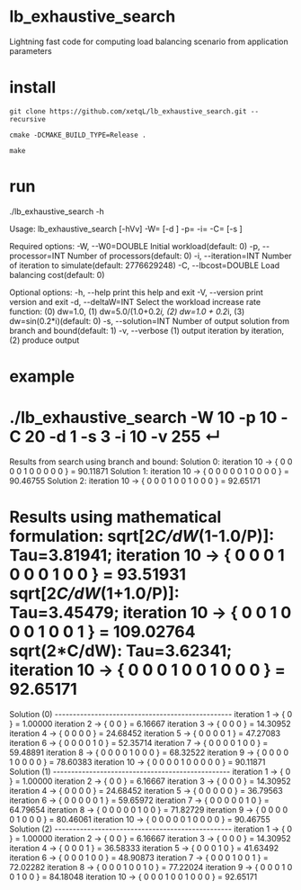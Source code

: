 # lb_exhaustive_search
Lightning fast code for computing load balancing scenario from application parameters

# install
``git clone https://github.com/xetqL/lb_exhaustive_search.git --recursive``

``cmake -DCMAKE_BUILD_TYPE=Release .``

``make``

# run
./lb_exhaustive_search -h

Usage: lb_exhaustive_search  [-hVv] -W=<DOUBLE> [-d <INT>] -p=<INT> -i=<INT> -C=<DOUBLE> [-s <INT>]

  Required options:
  -W, --W0=DOUBLE           Initial workload(default: 0)
  -p, --processor=INT       Number of processors(default: 0)
  -i, --iteration=INT       Number of iteration to simulate(default: 2776629248)
  -C, --lbcost=DOUBLE       Load balancing cost(default: 0)

  Optional options:
  -h, --help                print this help and exit
  -V, --version             print version and exit
  -d, --deltaW=INT          Select the workload increase rate function: (0) dw=1.0, (1) dw=5.0/(1.0+0.2*i, (2) dw=1.0 + 0.2*i, (3) dw=sin(0.2*i)(default: 0)
  -s, --solution=INT        Number of output solution from branch and bound(default: 1)
  -v, --verbose             (1) output iteration by iteration, (2) produce output 
  
# example
  
./lb_exhaustive_search -W 10 -p 10 -C 20 -d 1 -s 3 -i 10 -v                                                                                    255 ↵
=================================================================================================================================
Results from search using branch and bound: 
            Solution 0:              iteration  10 -> { 0 0 0 0 1 0 0 0 0 0 } = 90.11871
            Solution 1:              iteration  10 -> { 0 0 0 0 0 1 0 0 0 0 } = 90.46755
            Solution 2:              iteration  10 -> { 0 0 0 1 0 0 1 0 0 0 } = 92.65171

Results using mathematical formulation: 
sqrt[2*C/dW*(1-1.0/P)]: Tau=3.81941; iteration  10 -> { 0 0 0 1 0 0 0 1 0 0 } = 93.51931
sqrt[2*C/dW*(1+1.0/P)]: Tau=3.45479; iteration  10 -> { 0 0 1 0 0 0 1 0 0 1 } = 109.02764
sqrt(2*C/dW):           Tau=3.62341; iteration  10 -> { 0 0 0 1 0 0 1 0 0 0 } = 92.65171
=================================================================================================================================
Solution (0) -------------------------------------------------
iteration   1 -> { 0 } = 1.00000
iteration   2 -> { 0 0 } = 6.16667
iteration   3 -> { 0 0 0 } = 14.30952
iteration   4 -> { 0 0 0 0 } = 24.68452
iteration   5 -> { 0 0 0 0 1 } = 47.27083
iteration   6 -> { 0 0 0 0 1 0 } = 52.35714
iteration   7 -> { 0 0 0 0 1 0 0 } = 59.48891
iteration   8 -> { 0 0 0 0 1 0 0 0 } = 68.32522
iteration   9 -> { 0 0 0 0 1 0 0 0 0 } = 78.60383
iteration  10 -> { 0 0 0 0 1 0 0 0 0 0 } = 90.11871
Solution (1) -------------------------------------------------
iteration   1 -> { 0 } = 1.00000
iteration   2 -> { 0 0 } = 6.16667
iteration   3 -> { 0 0 0 } = 14.30952
iteration   4 -> { 0 0 0 0 } = 24.68452
iteration   5 -> { 0 0 0 0 0 } = 36.79563
iteration   6 -> { 0 0 0 0 0 1 } = 59.65972
iteration   7 -> { 0 0 0 0 0 1 0 } = 64.79654
iteration   8 -> { 0 0 0 0 0 1 0 0 } = 71.82729
iteration   9 -> { 0 0 0 0 0 1 0 0 0 } = 80.46061
iteration  10 -> { 0 0 0 0 0 1 0 0 0 0 } = 90.46755
Solution (2) -------------------------------------------------
iteration   1 -> { 0 } = 1.00000
iteration   2 -> { 0 0 } = 6.16667
iteration   3 -> { 0 0 0 } = 14.30952
iteration   4 -> { 0 0 0 1 } = 36.58333
iteration   5 -> { 0 0 0 1 0 } = 41.63492
iteration   6 -> { 0 0 0 1 0 0 } = 48.90873
iteration   7 -> { 0 0 0 1 0 0 1 } = 72.02282
iteration   8 -> { 0 0 0 1 0 0 1 0 } = 77.22024
iteration   9 -> { 0 0 0 1 0 0 1 0 0 } = 84.18048
iteration  10 -> { 0 0 0 1 0 0 1 0 0 0 } = 92.65171


  
